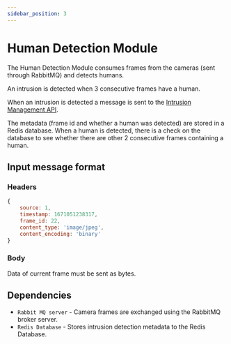 ```yaml
---
sidebar_position: 3
---
```


# Human Detection Module

The Human Detection Module consumes frames from the cameras (sent through RabbitMQ) and detects humans.

An intrusion is detected when 3 consecutive frames have a human.

When an intrusion is detected a message is sent to the [Intrusion Management API](#).

The metadata (frame id and whether a human was detected) are stored in a Redis database. 
When a human is detected, there is a check on the database to see whether there are other 2 consecutive frames containing a human.

## Input message format
### Headers
```javascript
{
    source: 1,
    timestamp: 1671051238317,
    frame_id: 22,
    content_type: 'image/jpeg',
    content_encoding: 'binary'
}
```
### Body 
Data of current frame must be sent as bytes.


## Dependencies
- `Rabbit MQ server` - Camera frames are exchanged using the RabbitMQ broker server.
- `Redis Database` - Stores intrusion detection metadata to the Redis Database.

